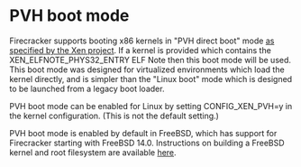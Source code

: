 # PVH boot mode

Firecracker supports booting x86 kernels in "PVH direct boot" mode
[as specified by the Xen project](https://github.com/xen-project/xen/blob/master/docs/misc/pvh.pandoc).
If a kernel is provided which contains the XEN_ELFNOTE_PHYS32_ENTRY ELF Note
then this boot mode will be used.  This boot mode was designed for virtualized
environments which load the kernel directly, and is simpler than the "Linux
boot" mode which is designed to be launched from a legacy boot loader.

PVH boot mode can be enabled for Linux by setting CONFIG_XEN_PVH=y in the
kernel configuration.  (This is not the default setting.)

PVH boot mode is enabled by default in FreeBSD, which has support for
Firecracker starting with FreeBSD 14.0.  Instructions on building a FreeBSD
kernel and root filesystem are available [here](rootfs-and-kernel-setup.md).
